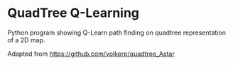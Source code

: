 QuadTree Q-Learning
===================

Python program showing Q-Learn path finding on quadtree representation of a 2D map.

Adapted from https://github.com/volkerp/quadtree_Astar
